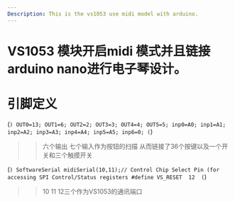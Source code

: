 ```yaml
---
Description: This is the vs1053 use midi model with arduino.
---
```

# VS1053 模块开启midi 模式并且链接arduino nano进行电子琴设计。
# 引脚定义
(```)
  OUT0=13;
  OUT1=6;
  OUT2=2;
  OUT3=3;
  OUT4=4;
  OUT5=5;
  inp0=A0;
  inp1=A1;
  inp2=A2;
  inp3=A3;
  inp4=A4;
  inp5=A5;
  inp6=0;
(```)
>>六个输出 七个输入作为按钮的扫描 从而链接了36个按键以及一个开关和三个触摸开关

(```)
SoftwareSerial midiSerial(10,11);// Control Chip Select Pin (for accessing SPI Control/Status registers
#define VS_RESET  12 
(```)
>>10 11 12三个作为VS1053的通讯端口
